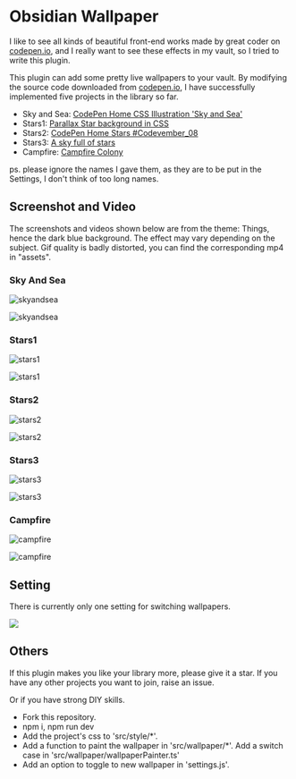 # Obsidian Wallpaper

I like to see all kinds of beautiful front-end works made by great coder on [codepen.io](https://codepen.io/), and I really want to see these effects in my vault, so I tried to write this plugin. 

This plugin can add some pretty live wallpapers to your vault. By modifying the source code downloaded from [codepen.io](https://codepen.io/), I have successfully implemented five projects in the library so far.

- Sky and Sea: [CodePen Home
CSS Illustration 'Sky and Sea'](https://codepen.io/WhitePallet/details/YYmZEK)
- Stars1: [Parallax Star background in CSS](https://codepen.io/sarazond/pen/LYGbwj)
- Stars2: [CodePen Home
Stars #Codevember_08](https://codepen.io/johnbgarcia/pen/qqdgGp)
- Stars3: [A sky full of stars](https://codepen.io/jlnljn/pen/gRrOxM)
- Campfire: [Campfire Colony](https://codepen.io/jackiezen/pen/gOOgvOO?editors=1000)

ps. please ignore the names I gave them, as they are to be put in the Settings, I don't think of too long names.

## Screenshot and Video

The screenshots and videos shown below are from the theme: Things, hence the dark blue background. The effect may vary depending on the subject. Gif  quality is badly distorted, you can find the corresponding mp4 in "assets".

### Sky And Sea

![skyandsea](assets/skyandsea.png)

![skyandsea](assets/skyandsea.gif)


### Stars1

![stars1](assets/stars1.png)

![stars1](assets/stars1.gif)

### Stars2

![stars2](assets/stars2.png)

![stars2](assets/stars2.gif)

### Stars3

![stars3](assets/stars3.png)

![stars3](assets/stars3.gif)

### Campfire

![campfire](assets/campfire.png)

![campfire](assets/campfire.gif)

## Setting

There is currently only one setting for switching wallpapers.

![](assets/setting.png)

## Others

If this plugin makes you like your library more, please give it a star. If you have any other projects you want to join, raise an issue. 

Or if you have strong DIY skills.
- Fork this repository.
- npm i, npm run dev
- Add the project's css to 'src/style/*'.
- Add a function to paint the wallpaper in 'src/wallpaper/*'. Add a switch case in 'src/wallpaper/wallpaperPainter.ts'
- Add an option to toggle to new wallpaper in 'settings.js'.